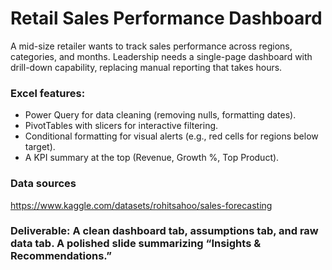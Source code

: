 # Retail Sales Performance Dashboard

A mid-size retailer wants to track sales performance across regions, categories, and months. Leadership needs a single-page dashboard with drill-down capability, replacing manual reporting that takes hours.

### Excel features:
- Power Query for data cleaning (removing nulls, formatting dates).
- PivotTables with slicers for interactive filtering.
- Conditional formatting for visual alerts (e.g., red cells for regions below target).
- A KPI summary at the top (Revenue, Growth %, Top Product).

### Data sources
https://www.kaggle.com/datasets/rohitsahoo/sales-forecasting

### Deliverable: A clean dashboard tab, assumptions tab, and raw data tab. A polished slide summarizing “Insights & Recommendations.”
